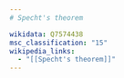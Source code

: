 ```yaml
---
# Specht's theorem

wikidata: Q7574438
msc_classification: "15"
wikipedia_links:
  - "[[Specht's theorem]]"
---
```

